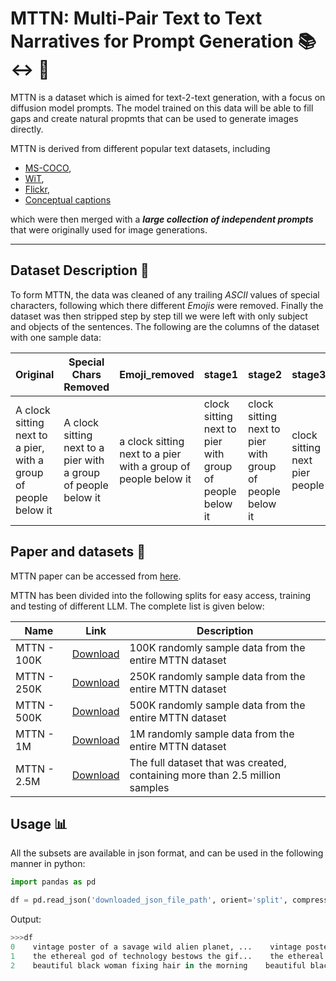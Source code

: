 # MTTN: Multi-Pair Text to Text Narratives for Prompt Generation :books: :left_right_arrow: :page_facing_up:

MTTN is a dataset which is aimed for text-2-text generation, with a focus on diffusion model prompts. The model trained on this data will be able to fill gaps and create natural propmts that can be used to generate images directly.

MTTN is derived from different popular text datasets, including 
* [MS-COCO](), 
* [WiT](), 
* [Flickr](), 
* [Conceptual captions]() 

which were then merged with a  ***large collection of independent prompts***  that were originally used for image generations.

___

## Dataset Description :ledger:

To form MTTN, the data was cleaned of any trailing *ASCII* values of special characters, following which there different *Emojis* were removed. Finally the dataset was then stripped step by step till we were left with only subject and objects of the sentences. The following are the columns of the dataset with one sample data:

Original | Special Chars Removed | Emoji_removed | stage1 | stage2 | stage3 | stage4 | stage5
--- | --- | --- | --- | --- | --- | --- | ---
A clock sitting next to a pier, with a group of people below it | A clock sitting next to a pier with a group of people below it | a clock sitting next to a pier with a group of people below it | clock sitting next to pier with group of people below it | clock sitting next to pier with group of people below it | clock sitting next pier people | clock next pier people | clock next pier people



## Paper and datasets :page_with_curl:

MTTN paper can be accessed from [here]().

MTTN has been divided into the following splits for easy access, training and testing of different LLM.
The complete list is given below:

Name | Link | Description
--- | --- | ---
MTTN - 100K | [Download]() | 100K randomly sample data from the entire MTTN dataset
MTTN - 250K | [Download]() | 250K randomly sample data from the entire MTTN dataset
MTTN - 500K | [Download]() | 500K randomly sample data from the entire MTTN dataset
MTTN - 1M   | [Download]() | 1M randomly sample data from the entire MTTN dataset
MTTN - 2.5M | [Download]() | The full dataset that was created, containing more than 2.5 million samples

## Usage :bar_chart:

All the subsets are available in json format, and can be used in the following manner in python:
```python
import pandas as pd

df = pd.read_json('downloaded_json_file_path', orient='split', compression='infer')
```

Output:
```python
>>>df
0    vintage poster of a savage wild alien planet, ...    vintage poster of a savage wild alien planet s...    vintage poster of a savage wild alien planet s...    vintage poster of savage wild alien planet sea...    vintage poster of savage wild alien planet sea...    vintage poster savage alien planet sea highly ...    vintage poster savage alien planet sea highly ...    vintage poster savage alien planet sea highly ...
1    the ethereal god of technology bestows the gif...    the ethereal god of technology bestows the gif...    the ethereal god of technology bestows the gif...    ethereal god of technology bestows gift of gre...    ethereal god of technology bestows gift of gre...    ethereal god technology bestows gift circuits ...    ethereal god technology bestows gift circuits ...    ethereal god technology bestows gift circuits ...
2    beautiful black woman fixing hair in the morning    beautiful black woman fixing hair in the morning    beautiful black woman fixing hair in the morning    beautiful black woman fixing hair in morning    beautiful black woman fixing hair in morning    woman fixing hair morning    woman hair morning    woman hair morning
```
